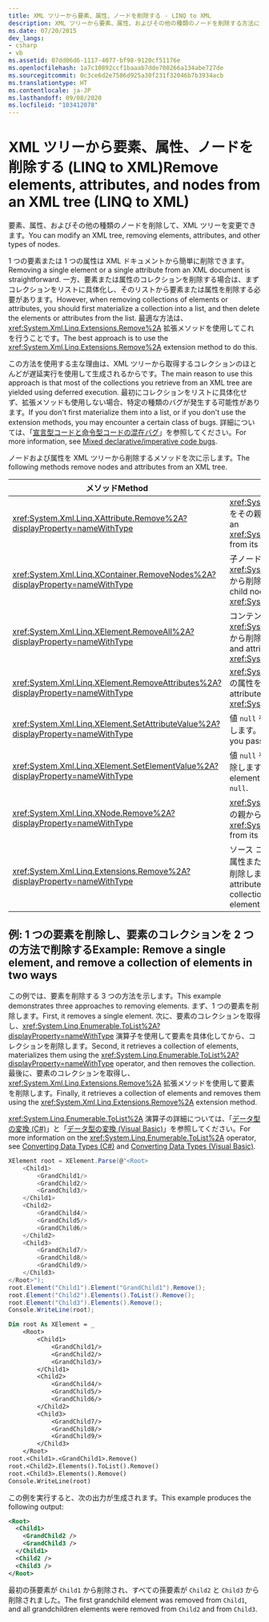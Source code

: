 ```yaml
---
title: XML ツリーから要素、属性、ノードを削除する - LINQ to XML
description: XML ツリーから要素、属性、およびその他の種類のノードを削除する方法について説明します。
ms.date: 07/20/2015
dev_langs:
- csharp
- vb
ms.assetid: 07dd06d6-1117-4077-bf98-9120cf51176e
ms.openlocfilehash: 1a7c10892ccf1baaab7dde700266a134abe727de
ms.sourcegitcommit: 0c3ce6d2e7586d925a30f231f32046b7b3934acb
ms.translationtype: HT
ms.contentlocale: ja-JP
ms.lasthandoff: 09/08/2020
ms.locfileid: "103412078"
---
```

# <a name="remove-elements-attributes-and-nodes-from-an-xml-tree-linq-to-xml"></a><span data-ttu-id="a73a4-103">XML ツリーから要素、属性、ノードを削除する (LINQ to XML)</span><span class="sxs-lookup"><span data-stu-id="a73a4-103">Remove elements, attributes, and nodes from an XML tree (LINQ to XML)</span></span>

<span data-ttu-id="a73a4-104">要素、属性、およびその他の種類のノードを削除して、XML ツリーを変更できます。</span><span class="sxs-lookup"><span data-stu-id="a73a4-104">You can modify an XML tree, removing elements, attributes, and other types of nodes.</span></span>

<span data-ttu-id="a73a4-105">1 つの要素または 1 つの属性は XML ドキュメントから簡単に削除できます。</span><span class="sxs-lookup"><span data-stu-id="a73a4-105">Removing a single element or a single attribute from an XML document is straightforward.</span></span> <span data-ttu-id="a73a4-106">一方、要素または属性のコレクションを削除する場合は、まずコレクションをリストに具体化し、そのリストから要素または属性を削除する必要があります。</span><span class="sxs-lookup"><span data-stu-id="a73a4-106">However, when removing collections of elements or attributes, you should first materialize a collection into a list, and then delete the elements or attributes from the list.</span></span> <span data-ttu-id="a73a4-107">最適な方法は、<xref:System.Xml.Linq.Extensions.Remove%2A> 拡張メソッドを使用してこれを行うことです。</span><span class="sxs-lookup"><span data-stu-id="a73a4-107">The best approach is to use the <xref:System.Xml.Linq.Extensions.Remove%2A> extension method to do this.</span></span>

<span data-ttu-id="a73a4-108">この方法を使用する主な理由は、XML ツリーから取得するコレクションのほとんどが遅延実行を使用して生成されるからです。</span><span class="sxs-lookup"><span data-stu-id="a73a4-108">The main reason to use this approach is that most of the collections you retrieve from an XML tree are yielded using deferred execution.</span></span> <span data-ttu-id="a73a4-109">最初にコレクションをリストに具体化せず、拡張メソッドも使用しない場合、特定の種類のバグが発生する可能性があります。</span><span class="sxs-lookup"><span data-stu-id="a73a4-109">If you don't first materialize them into a list, or if you don't use the extension methods, you may encounter a certain class of bugs.</span></span> <span data-ttu-id="a73a4-110">詳細については、「[宣言型コードと命令型コードの混在バグ](mixed-declarative-imperative-code-bugs.md)」を参照してください。</span><span class="sxs-lookup"><span data-stu-id="a73a4-110">For more information, see [Mixed declarative/imperative code bugs](mixed-declarative-imperative-code-bugs.md).</span></span>

<span data-ttu-id="a73a4-111">ノードおよび属性を XML ツリーから削除するメソッドを次に示します。</span><span class="sxs-lookup"><span data-stu-id="a73a4-111">The following methods remove nodes and attributes from an XML tree.</span></span>

|<span data-ttu-id="a73a4-112">メソッド</span><span class="sxs-lookup"><span data-stu-id="a73a4-112">Method</span></span>|<span data-ttu-id="a73a4-113">説明</span><span class="sxs-lookup"><span data-stu-id="a73a4-113">Description</span></span>|
|------------|-----------------|
|<xref:System.Xml.Linq.XAttribute.Remove%2A?displayProperty=nameWithType>|<span data-ttu-id="a73a4-114"><xref:System.Xml.Linq.XAttribute> をその親から削除します。</span><span class="sxs-lookup"><span data-stu-id="a73a4-114">Remove an <xref:System.Xml.Linq.XAttribute> from its parent.</span></span>|
|<xref:System.Xml.Linq.XContainer.RemoveNodes%2A?displayProperty=nameWithType>|<span data-ttu-id="a73a4-115">子ノードを <xref:System.Xml.Linq.XContainer> から削除します。</span><span class="sxs-lookup"><span data-stu-id="a73a4-115">Remove the child nodes from an <xref:System.Xml.Linq.XContainer>.</span></span>|
|<xref:System.Xml.Linq.XElement.RemoveAll%2A?displayProperty=nameWithType>|<span data-ttu-id="a73a4-116">コンテンツおよび属性を <xref:System.Xml.Linq.XElement> から削除します。</span><span class="sxs-lookup"><span data-stu-id="a73a4-116">Remove content and attributes from an <xref:System.Xml.Linq.XElement>.</span></span>|
|<xref:System.Xml.Linq.XElement.RemoveAttributes%2A?displayProperty=nameWithType>|<span data-ttu-id="a73a4-117"><xref:System.Xml.Linq.XElement> の属性を削除します。</span><span class="sxs-lookup"><span data-stu-id="a73a4-117">Remove the attributes of an <xref:System.Xml.Linq.XElement>.</span></span>|
|<xref:System.Xml.Linq.XElement.SetAttributeValue%2A?displayProperty=nameWithType>|<span data-ttu-id="a73a4-118">値 `null` を渡す場合は、属性を削除します。</span><span class="sxs-lookup"><span data-stu-id="a73a4-118">Remove the attribute if you pass the value `null`.</span></span>|
|<xref:System.Xml.Linq.XElement.SetElementValue%2A?displayProperty=nameWithType>|<span data-ttu-id="a73a4-119">値 `null` を渡す場合は、子要素を削除します。</span><span class="sxs-lookup"><span data-stu-id="a73a4-119">Remove the child element if you pass the value `null`.</span></span>|
|<xref:System.Xml.Linq.XNode.Remove%2A?displayProperty=nameWithType>|<span data-ttu-id="a73a4-120"><xref:System.Xml.Linq.XNode> をその親から削除します。</span><span class="sxs-lookup"><span data-stu-id="a73a4-120">Remove an <xref:System.Xml.Linq.XNode> from its parent.</span></span>|
|<xref:System.Xml.Linq.Extensions.Remove%2A?displayProperty=nameWithType>|<span data-ttu-id="a73a4-121">ソース コレクション内のすべての属性または要素をその親要素から削除します。</span><span class="sxs-lookup"><span data-stu-id="a73a4-121">Remove every attribute or element in the source collection from its parent element.</span></span>|

## <a name="example-remove-a-single-element-and-remove-a-collection-of-elements-in-two-ways"></a><span data-ttu-id="a73a4-122">例: 1 つの要素を削除し、要素のコレクションを 2 つの方法で削除する</span><span class="sxs-lookup"><span data-stu-id="a73a4-122">Example: Remove a single element, and remove a collection of elements in two ways</span></span>

<span data-ttu-id="a73a4-123">この例では、要素を削除する 3 つの方法を示します。</span><span class="sxs-lookup"><span data-stu-id="a73a4-123">This example demonstrates three approaches to removing elements.</span></span> <span data-ttu-id="a73a4-124">まず、1 つの要素を削除します。</span><span class="sxs-lookup"><span data-stu-id="a73a4-124">First, it removes a single element.</span></span> <span data-ttu-id="a73a4-125">次に、要素のコレクションを取得し、<xref:System.Linq.Enumerable.ToList%2A?displayProperty=nameWithType> 演算子を使用して要素を具体化してから、コレクションを削除します。</span><span class="sxs-lookup"><span data-stu-id="a73a4-125">Second, it retrieves a collection of elements, materializes them using the <xref:System.Linq.Enumerable.ToList%2A?displayProperty=nameWithType> operator, and then removes the collection.</span></span> <span data-ttu-id="a73a4-126">最後に、要素のコレクションを取得し、<xref:System.Xml.Linq.Extensions.Remove%2A> 拡張メソッドを使用して要素を削除します。</span><span class="sxs-lookup"><span data-stu-id="a73a4-126">Finally, it retrieves a collection of elements and removes them using the <xref:System.Xml.Linq.Extensions.Remove%2A> extension method.</span></span>

<span data-ttu-id="a73a4-127"><xref:System.Linq.Enumerable.ToList%2A> 演算子の詳細については、「[データ型の変換 (C#)](../../csharp/programming-guide/concepts/linq/converting-data-types.md)」と「[データ型の変換 (Visual Basic)](../../visual-basic/programming-guide/concepts/linq/converting-data-types.md)」を参照してください。</span><span class="sxs-lookup"><span data-stu-id="a73a4-127">For more information on the <xref:System.Linq.Enumerable.ToList%2A> operator, see [Converting Data Types (C#)](../../csharp/programming-guide/concepts/linq/converting-data-types.md) and [Converting Data Types (Visual Basic)](../../visual-basic/programming-guide/concepts/linq/converting-data-types.md).</span></span>

```csharp
XElement root = XElement.Parse(@"<Root>
    <Child1>
        <GrandChild1/>
        <GrandChild2/>
        <GrandChild3/>
    </Child1>
    <Child2>
        <GrandChild4/>
        <GrandChild5/>
        <GrandChild6/>
    </Child2>
    <Child3>
        <GrandChild7/>
        <GrandChild8/>
        <GrandChild9/>
    </Child3>
</Root>");
root.Element("Child1").Element("GrandChild1").Remove();
root.Element("Child2").Elements().ToList().Remove();
root.Element("Child3").Elements().Remove();
Console.WriteLine(root);
```

```vb
Dim root As XElement = _
    <Root>
        <Child1>
            <GrandChild1/>
            <GrandChild2/>
            <GrandChild3/>
        </Child1>
        <Child2>
            <GrandChild4/>
            <GrandChild5/>
            <GrandChild6/>
        </Child2>
        <Child3>
            <GrandChild7/>
            <GrandChild8/>
            <GrandChild9/>
        </Child3>
    </Root>
root.<Child1>.<GrandChild1>.Remove()
root.<Child2>.Elements().ToList().Remove()
root.<Child3>.Elements().Remove()
Console.WriteLine(root)
```

<span data-ttu-id="a73a4-128">この例を実行すると、次の出力が生成されます。</span><span class="sxs-lookup"><span data-stu-id="a73a4-128">This example produces the following output:</span></span>

```xml
<Root>
  <Child1>
    <GrandChild2 />
    <GrandChild3 />
  </Child1>
  <Child2 />
  <Child3 />
</Root>
```

<span data-ttu-id="a73a4-129">最初の孫要素が `Child1` から削除され、すべての孫要素が `Child2` と `Child3` から削除されました。</span><span class="sxs-lookup"><span data-stu-id="a73a4-129">The first grandchild element was removed from `Child1`, and all grandchildren elements were removed from `Child2` and from `Child3`.</span></span>

